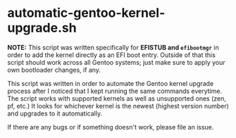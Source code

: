 # automatic-gentoo-kernel-upgrade.sh
__NOTE:__ This script was written specifically for __EFISTUB and `efibootmgr`__ in order to add the kernel directly as an EFI boot entry.
Outside of that this script should work across all Gentoo systems; just make sure to apply your own bootloader changes, if any.

This script was written in order to automate the Gentoo kernel upgrade process after I noticed that I kept running the same commands everytime.
The script works with supported kernels as well as unsupported ones (zen, pf, etc.)
It looks for whichever kernel is the newest (highest version number) and upgrades to it automatically.

If there are any bugs or if something doesn't work, please file an issue.
